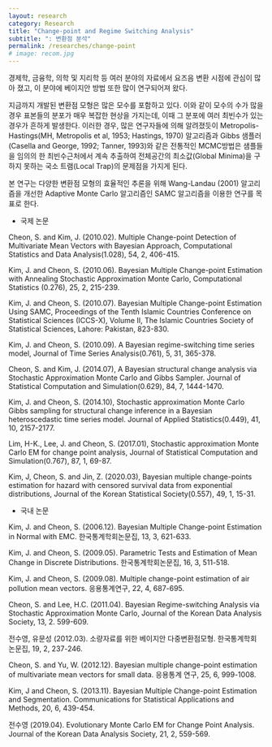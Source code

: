 ```yaml
---
layout: research
category: Research
title: "Change-point and Regime Switching Analysis"
subtitle: ": 변환점 분석"
permalink: /researches/change-point
# image: recom.jpg
---
```


경제학, 금융학, 의학 및 지리학 등 여러 분야의 자료에서 요즈음 변환 시점에 관심이 많아 졌고, 이 분야에 베이지안 방법 또한 많이 연구되어져 왔다. 

지금까지 개발된 변환점 모형은 많은 모수를 포함하고 있다. 이와 같이 모수의 수가 많을 경우 표본들의 분포가 매우 복잡한 현상을 가지는데, 이때 그 분포에 여러 최빈수가 있는 경우가 흔하게 발생한다. 이러한 경우, 많은 연구자들에 의해 알려졌듯이 Metropolis-Hastings(MH, Metropolis et al, 1953; Hastings, 1970) 알고리즘과 Gibbs 샘플러(Casella and George, 1992; Tanner, 1993)와 같은 전통적인 MCMC방법은 샘플들을 임의의 한 최빈수근처에서 계속 추출하여 전체공간의 최소값(Global Minima)을 구하지 못하는 국소 트램(Local Trap)의 문제점을 가지게 된다. 

본 연구는 다양한 변환점 모형의 효율적인 추론을 위해 Wang-Landau (2001) 알고리즘을 개선한 Adaptive Monte Carlo 알고리즘인 SAMC 알고리즘을 이용한 연구를 목표로 한다. 

* 국제 논문

Cheon, S. and Kim, J. (2010.02). Multiple Change-point Detection of Multivariate Mean Vectors with Bayesian Approach, Computational Statistics and Data  Analysis(1.028), 54, 2, 406-415. 

Kim, J. and Cheon, S. (2010.06). Bayesian Multiple Change-point Estimation with Annealing Stochastic Approximation Monte Carlo, Computational Statistics (0.276), 25, 2, 215-239. 

Kim, J. and Cheon, S. (2010.07). Bayesian Multiple Change-point Estimation Using SAMC, Proceedings of the Tenth Islamic Countries Conference on Statistical Sciences (ICCS-X), Volume II, The Islamic Countries Society of Statistical  Sciences, Lahore: Pakistan, 823-830.

Kim, J. and Cheon, S. (2010.09). A Bayesian regime-switching time series model, Journal of Time Series Analysis(0.761), 5, 31, 365-378.

Cheon, S. and Kim, J. (2014.07), A Bayesian structural change analysis via Stochastic Approximation Monte Carlo and Gibbs Sampler. Journal of Statistical Computation and Simulation(0.629), 84, 7, 1444-1470.

Kim, J. and Cheon, S. (2014.10), Stochastic approximation Monte Carlo Gibbs sampling for structural change inference in a Bayesian heteroscedastic time series model. Journal of Applied Statistics(0.449), 41, 10, 2157-2177. 

Lim, H-K., Lee, J. and Cheon, S. (2017.01), Stochastic approximation Monte  Carlo EM for change point analysis, Journal of Statistical Computation and Simulation(0.767), 87, 1, 69-87.   

Kim, J, Cheon, S. and Jin, Z. (2020.03), Bayesian multiple change-points estimation for hazard with censored survival data from exponential distributions, Journal of the Korean Statistical Society(0.557), 49, 1, 15-31.

* 국내 논문

Kim, J. and Cheon, S. (2006.12). Bayesian Multiple Change-point Estimation in Normal with EMC. 한국통계학회논문집, 13, 3, 621-633.

Kim, J. and Cheon, S. (2009.05). Parametric Tests and Estimation of Mean Change in Discrete Distributions. 한국통계학회논문집, 16, 3, 511-518.

Kim, J. and Cheon, S. (2009.08). Multiple change-point estimation of air pollution mean vectors. 응용통계연구, 22, 4, 687-695.

Cheon, S. and Lee, H.C. (2011.04). Bayesian Regime-switching Analysis via Stochastic Approximation Monte Carlo, Journal of the Korean Data Analysis Society, 13, 2. 599-609.

전수영, 유문성 (2012.03). 소량자료를 위한 베이지안 다중변환점모형. 한국통계학회 논문집, 19, 2, 237-246.

Cheon, S. and Yu, W. (2012.12). Bayesian multiple change-point estimation of multivariate mean vectors for small data. 응용통계 연구, 25, 6, 999-1008.

Kim, J and Cheon, S. (2013.11). Bayesian Multiple Change-point Estimation and Segmentation. Communications for Statistical Applications and Methods, 20, 6, 439-454.

전수영 (2019.04). Evolutionary Monte Carlo EM for Change Point Analysis. Journal of the Korean Data Analysis Society, 21, 2, 559-569.